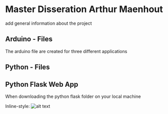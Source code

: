# Master Disseration Arthur Maenhout

add general information about the project


## Arduino - Files
The arduino file are created for three different applications


## Python - Files


## Python Flask Web App
When downloading the python flask folder on your local machine

Inline-style: 
![alt text](https://github.com/amaenhout/Low-Cost-Iot-System/Images/webpage_dashboard.png "Logo Title Text 1")

